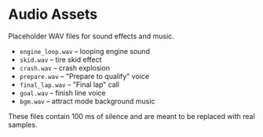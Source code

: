 # Audio Assets

Placeholder WAV files for sound effects and music.

- `engine_loop.wav` – looping engine sound
- `skid.wav` – tire skid effect
- `crash.wav` – crash explosion
- `prepare.wav` – "Prepare to qualify" voice
- `final_lap.wav` – "Final lap" call
- `goal.wav` – finish line voice
- `bgm.wav` – attract mode background music

These files contain 100 ms of silence and are meant to be replaced with real samples.
